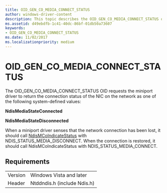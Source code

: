 ```yaml
---
title: OID_GEN_CO_MEDIA_CONNECT_STATUS
author: windows-driver-content
description: This topic describes the OID_GEN_CO_MEDIA_CONNECT_STATUS object identifier (OID).
ms.assetid: d49ebdfb-1c41-40dc-86bf-01db50a73607
keywords:
- OID_GEN_CO_MEDIA_CONNECT_STATUS
ms.date: 11/02/2017
ms.localizationpriority: medium
---
```


# OID_GEN_CO_MEDIA_CONNECT_STATUS

The OID_GEN_CO_MEDIA_CONNECT_STATUS OID requests the miniport driver to return the connection status of the NIC on the network as one of the following system-defined values:

**NdisMediaStateConnected**

**NdisMediaStateDisconnected**

When a miniport driver senses that the network connection has been lost, it should call [NdisMCoIndicateStatus](https://msdn.microsoft.com/library/windows/hardware/ff563562) with NDIS_STATUS_MEDIA_DISCONNECT. When the connection is restored, it should call NdisMCoIndicateStatus with NDIS_STATUS_MEDIA_CONNECT.

## Requirements

| | |
| --- | --- |
| Version | Windows Vista and later |
| Header | Ntddndis.h (include Ndis.h) |

